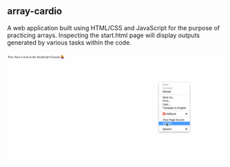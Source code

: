 ## array-cardio ##

A web application built using HTML/CSS and JavaScript for the purpose of practicing arrays. Inspecting the start.html page will display outputs generated by various tasks within the code.

![](array-cardio.gif)

